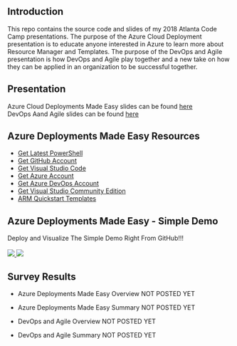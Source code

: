 ## Introduction
This repo contains the source code and slides of my 2018 Atlanta Code Camp presentations. The purpose of the Azure Cloud Deployment presentation is to educate anyone interested in Azure to learn more about Resource Manager and Templates. The purpose of the DevOps and Agile presentation is how DevOps and Agile play together and a new take on how they can be applied in an organization to be successful together.

## Presentation
Azure Cloud Deployments Made Easy slides can be found [here](ARM-Presentation.pdf)
<br>
DevOps Aand Agile slides can be found [here](DevOps-And-Agile-Presentation.pdf)

## Azure Deployments Made Easy Resources
* [Get Latest PowerShell](https://github.com/PowerShell/PowerShell)
* [Get GitHub Account](http://www.github.com)
* [Get Visual Studio Code](http://code.visualstudio.com)
* [Get Azure Account](https://azure.microsoft.com/en-us/free)
* [Get Azure DevOps Account](https://azure.microsoft.com/en-us/services/devops/)
* [Get Visual Studio Community Edition](https://www.visualstudio.com/downloads)
* [ARM Quickstart Templates](https://github.com/Azure/azure-quickstart-templates)

## Azure Deployments Made Easy - Simple Demo
Deploy and Visualize The Simple Demo Right From GitHub!!!
<br><br>
<a href="http://armviz.io/#/?load=https%3A%2F%2Fraw.githubusercontent.com%2Fimseandavis%2FPresentations%2Fmaster%2F2018%2FAtlantaCodeCamp%2FSimpleDemo%2FSimpleDemo.Infrastructure%2FSimpleDemo.Infrastructure%2FWebSite.json" target="_blank">
    <img src="http://armviz.io/visualizebutton.png"/>
</a><a href="https://portal.azure.com/#create/Microsoft.Template/uri/https%3A%2F%2Fraw.githubusercontent.com%2Fimseandavis%2FPresentations%2Fmaster%2F2018%2FAtlantaCodeCamp%2FSimpleDemo%2FSimpleDemo.Infrastructure%2FSimpleDemo.Infrastructure%2FWebSite.json" target="_blank">
    <img src="http://azuredeploy.net/deploybutton.png"/>
</a>

## Survey Results
* Azure Deployments Made Easy Overview
NOT POSTED YET

* Azure Deployments Made Easy Summary
NOT POSTED YET

* DevOps and Agile Overview
NOT POSTED YET

* DevOps and Agile Summary
NOT POSTED YET
